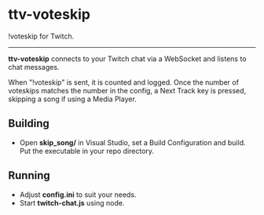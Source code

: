 # ttv-voteskip

!voteskip for Twitch.

---

**ttv-voteskip** connects to your Twitch chat via a WebSocket and listens to chat messages.

When "!voteskip" is sent, it is counted and logged. Once the number of voteskips matches the number in the config, a Next Track key is pressed, skipping a song if using a Media Player.

## Building

- Open **skip_song/** in Visual Studio, set a Build Configuration and build. Put the executable in your repo directory.

## Running

- Adjust **config.ini** to suit your needs.
- Start **twitch-chat.js** using node.